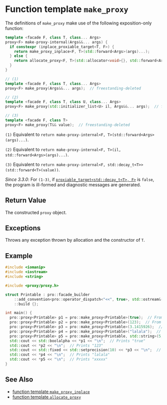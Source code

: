 # Function template `make_proxy`

The definitions of `make_proxy` make use of the following exposition-only function:

```cpp
template <facade F, class T, class... Args>
proxy<F> make-proxy-internal(Args&&... args) {
  if constexpr (inplace_proxiable_target<T, F>) {
    return make_proxy_inplace<F, T>(std::forward<Args>(args)...);
  } else {
    return allocate_proxy<F, T>(std::allocator<void>{}, std::forward<Args>(args)...);
  }
}
```

```cpp
// (1)
template <facade F, class T, class... Args>
proxy<F> make_proxy(Args&&... args);  // freestanding-deleted

// (2)
template <facade F, class T, class U, class... Args>
proxy<F> make_proxy(std::initializer_list<U> il, Args&&... args);  // freestanding-deleted

// (3)
template <facade F, class T>
proxy<F> make_proxy(T&& value);  // freestanding-deleted
```

`(1)` Equivalent to `return make-proxy-internal<F, T>(std::forward<Args>(args)...)`.

`(2)` Equivalent to `return make-proxy-internal<F, T>(il, std::forward<Args>(args)...)`.

`(3)` Equivalent to `return make-proxy-internal<F, std::decay_t<T>>(std::forward<T>(value))`.

*Since 3.3.0*: For `(1-3)`, if [`proxiable_target<std::decay_t<T>, F>`](proxiable_target.md) is `false`, the program is ill-formed and diagnostic messages are generated.

## Return Value

The constructed `proxy` object.

## Exceptions

Throws any exception thrown by allocation and the constructor of `T`.

## Example

```cpp
#include <iomanip>
#include <iostream>
#include <string>

#include <proxy/proxy.h>

struct Printable : pro::facade_builder
    ::add_convention<pro::operator_dispatch<"<<", true>, std::ostream&(std::ostream&) const>
    ::build {};

int main() {
  pro::proxy<Printable> p1 = pro::make_proxy<Printable>(true);  // From bool
  pro::proxy<Printable> p2 = pro::make_proxy<Printable>(123);  // From int
  pro::proxy<Printable> p3 = pro::make_proxy<Printable>(3.1415926);  // From double
  pro::proxy<Printable> p4 = pro::make_proxy<Printable>("lalala");  // From const char*
  pro::proxy<Printable> p5 = pro::make_proxy<Printable, std::string>(5, 'x');  // From a in-place constructed string
  std::cout << std::boolalpha << *p1 << "\n";  // Prints "true"
  std::cout << *p2 << "\n";  // Prints "123"
  std::cout << std::fixed << std::setprecision(10) << *p3 << "\n";  // Prints "3.1415926000"
  std::cout << *p4 << "\n";  // Prints "lalala"
  std::cout << *p5 << "\n";  // Prints "xxxxx"
}
```

## See Also

- [function template `make_proxy_inplace`](make_proxy_inplace.md)
- [function template `allocate_proxy`](allocate_proxy.md)
